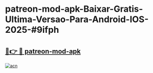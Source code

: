 # patreon-mod-apk-Baixar-Gratis-Ultima-Versao-Para-Android-IOS-2025-#9ifph

# <h2><a href="https://ainizakaria.my?title=patreon-mod-apk&ref=25M">🔗👉 🔴 patreon-mod-apk</a></h2>

[![acn](https://github.com/user-attachments/assets/0f9c940e-d8b0-45ae-aac7-cd30a18b3e1c)](https://ainizakaria.my?title=patreon-mod-apk&ref=25M)

